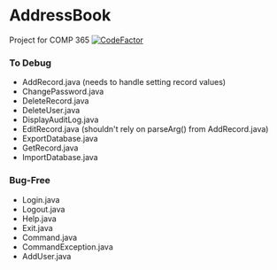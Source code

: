 # AddressBook
Project for COMP 365 [![CodeFactor](https://www.codefactor.io/repository/github/cadeo111/addressbook/badge)](https://www.codefactor.io/repository/github/cadeo111/addressbook)




### To Debug
- AddRecord.java  (needs to handle setting record values)
- ChangePassword.java
- DeleteRecord.java
- DeleteUser.java
- DisplayAuditLog.java
- EditRecord.java (shouldn't rely on parseArg() from AddRecord.java)
- ExportDatabase.java
- GetRecord.java
- ImportDatabase.java


### Bug-Free
- Login.java
- Logout.java
- Help.java
- Exit.java
- Command.java
- CommandException.java
- AddUser.java
